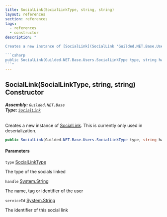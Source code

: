 ```yaml
---
title: SocialLink(SocialLinkType, string, string)
layout: references
section: references
tags:
  - references
  - constructor
description: "

Creates a new instance of [SocialLink](SocialLink 'Guilded.NET.Base.Users.SocialLink'). This is currently only used in deserialization.

```csharp
public SocialLink(Guilded.NET.Base.Users.SocialLinkType type, string handle, string? serviceId);
```"
---
```


## SocialLink(SocialLinkType, string, string) Constructor
###### **Assembly:** `Guilded.NET.Base`<br/>**Type:** [`SocialLink`](SocialLink 'Guilded.NET.Base.Users.SocialLink')

Creates a new instance of [SocialLink](SocialLink 'Guilded.NET.Base.Users.SocialLink'). This is currently only used in deserialization.

```csharp
public SocialLink(Guilded.NET.Base.Users.SocialLinkType type, string handle, string? serviceId);
```
#### Parameters

<a name='Guilded.NET.Base.Users.SocialLink.SocialLink(Guilded.NET.Base.Users.SocialLinkType,string,string).type'></a>

`type` [SocialLinkType](SocialLinkType 'Guilded.NET.Base.Users.SocialLinkType')

The type of the socials linked

<a name='Guilded.NET.Base.Users.SocialLink.SocialLink(Guilded.NET.Base.Users.SocialLinkType,string,string).handle'></a>

`handle` [System.String](https://docs.microsoft.com/en-us/dotnet/api/System.String 'System.String')

The name, tag or identifier of the user

<a name='Guilded.NET.Base.Users.SocialLink.SocialLink(Guilded.NET.Base.Users.SocialLinkType,string,string).serviceId'></a>

`serviceId` [System.String](https://docs.microsoft.com/en-us/dotnet/api/System.String 'System.String')

The identifier of this social link
